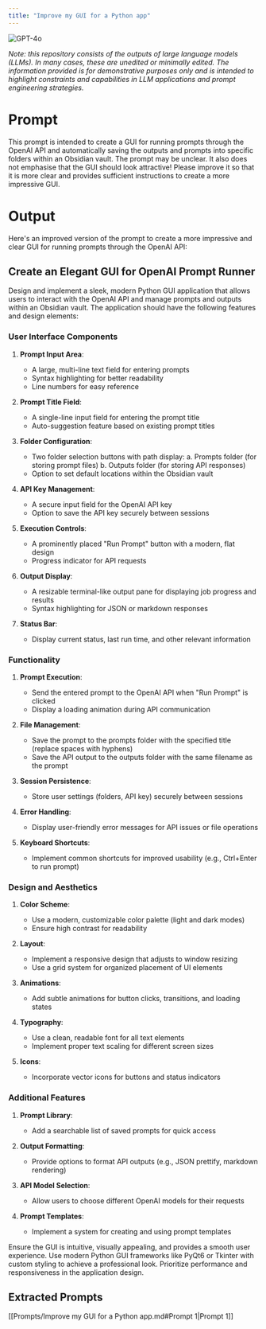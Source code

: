 ```yaml
---
title: "Improve my GUI for a Python app"
---
```

![GPT-4o](https://img.shields.io/badge/GPT--4o-3333FF?style=for-the-badge&logo=openai&logoColor=white)



*Note: this repository consists of the outputs of large language models (LLMs). In many cases, these are unedited or minimally edited. The information provided is for demonstrative purposes only and is intended to highlight constraints and capabilities in LLM applications and prompt engineering strategies.*


# Prompt

This prompt is intended to create a GUI for running prompts through the OpenAI API and automatically saving the outputs and prompts into specific folders within an Obsidian vault. The prompt may be unclear. It also does not emphasise that the GUI should look attractive! Please improve it so that it is more clear and provides sufficient instructions to create a more impressive GUI.

# Output

Here's an improved version of the prompt to create a more impressive and clear GUI for running prompts through the OpenAI API:

## Create an Elegant GUI for OpenAI Prompt Runner

Design and implement a sleek, modern Python GUI application that allows users to interact with the OpenAI API and manage prompts and outputs within an Obsidian vault. The application should have the following features and design elements:

### User Interface Components

1. **Prompt Input Area**: 
   - A large, multi-line text field for entering prompts
   - Syntax highlighting for better readability
   - Line numbers for easy reference

2. **Prompt Title Field**:
   - A single-line input field for entering the prompt title
   - Auto-suggestion feature based on existing prompt titles

3. **Folder Configuration**:
   - Two folder selection buttons with path display:
     a. Prompts folder (for storing prompt files)
     b. Outputs folder (for storing API responses)
   - Option to set default locations within the Obsidian vault

4. **API Key Management**:
   - A secure input field for the OpenAI API key
   - Option to save the API key securely between sessions

5. **Execution Controls**:
   - A prominently placed "Run Prompt" button with a modern, flat design
   - Progress indicator for API requests

6. **Output Display**:
   - A resizable terminal-like output pane for displaying job progress and results
   - Syntax highlighting for JSON or markdown responses

7. **Status Bar**:
   - Display current status, last run time, and other relevant information

### Functionality

1. **Prompt Execution**:
   - Send the entered prompt to the OpenAI API when "Run Prompt" is clicked
   - Display a loading animation during API communication

2. **File Management**:
   - Save the prompt to the prompts folder with the specified title (replace spaces with hyphens)
   - Save the API output to the outputs folder with the same filename as the prompt

3. **Session Persistence**:
   - Store user settings (folders, API key) securely between sessions

4. **Error Handling**:
   - Display user-friendly error messages for API issues or file operations

5. **Keyboard Shortcuts**:
   - Implement common shortcuts for improved usability (e.g., Ctrl+Enter to run prompt)

### Design and Aesthetics

1. **Color Scheme**:
   - Use a modern, customizable color palette (light and dark modes)
   - Ensure high contrast for readability

2. **Layout**:
   - Implement a responsive design that adjusts to window resizing
   - Use a grid system for organized placement of UI elements

3. **Animations**:
   - Add subtle animations for button clicks, transitions, and loading states

4. **Typography**:
   - Use a clean, readable font for all text elements
   - Implement proper text scaling for different screen sizes

5. **Icons**:
   - Incorporate vector icons for buttons and status indicators

### Additional Features

1. **Prompt Library**:
   - Add a searchable list of saved prompts for quick access

2. **Output Formatting**:
   - Provide options to format API outputs (e.g., JSON prettify, markdown rendering)

3. **API Model Selection**:
   - Allow users to choose different OpenAI models for their requests

4. **Prompt Templates**:
   - Implement a system for creating and using prompt templates

Ensure the GUI is intuitive, visually appealing, and provides a smooth user experience. Use modern Python GUI frameworks like PyQt6 or Tkinter with custom styling to achieve a professional look. Prioritize performance and responsiveness in the application design.

 
 




## Extracted Prompts
[[Prompts/Improve my GUI for a Python app.md#Prompt 1|Prompt 1]]
